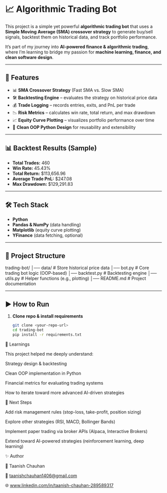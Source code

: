 # 📈 Algorithmic Trading Bot  

This project is a simple yet powerful **algorithmic trading bot** that uses a **Simple Moving Average (SMA) crossover strategy** to generate buy/sell signals, backtest them on historical data, and track portfolio performance.  

It’s part of my journey into **AI-powered finance & algorithmic trading**, where I’m learning to bridge my passion for **machine learning, finance, and clean software design**.  

---

## 🚀 Features  
- 📊 **SMA Crossover Strategy** (Fast SMA vs. Slow SMA)  
- 🛠️ **Backtesting Engine** – evaluates the strategy on historical price data  
- 💰 **Trade Logging** – records entries, exits, and PnL per trade  
- 📉 **Risk Metrics** – calculates win rate, total return, and max drawdown  
- 📈 **Equity Curve Plotting** – visualizes portfolio performance over time  
- 🐍 **Clean OOP Python Design** for reusability and extensibility  

---

## 📊 Backtest Results (Sample)  
- **Total Trades:** 460  
- **Win Rate:** 45.43%  
- **Total Return:** \$113,656.96  
- **Average Trade PnL:** \$247.08  
- **Max Drawdown:** \$129,291.83  

---

## 🛠️ Tech Stack  
- **Python**  
- **Pandas & NumPy** (data handling)  
- **Matplotlib** (equity curve plotting)  
- **YFinance** (data fetching, optional)  

---

## 📂 Project Structure  

trading-bot/
│── data/ # Store historical price data
│── bot.py # Core trading bot logic (OOP-based)
│── backtest.py # Backtesting engine
│── utils.py # Helper functions (e.g., plotting)
│── README.md # Project documentation


---

## ▶️ How to Run  

1. **Clone repo & install requirements**  
   ```bash
   git clone <your-repo-url>
   cd trading-bot
   pip install -r requirements.txt


📌 Learnings

This project helped me deeply understand:

Strategy design & backtesting

Clean OOP implementation in Python

Financial metrics for evaluating trading systems

How to iterate toward more advanced AI-driven strategies

🔮 Next Steps

Add risk management rules (stop-loss, take-profit, position sizing)

Explore other strategies (RSI, MACD, Bollinger Bands)

Implement paper trading via broker APIs (Alpaca, Interactive Brokers)

Extend toward AI-powered strategies (reinforcement learning, deep learning)

✨ Author

👤 Taanish Chauhan

📧 taanishchauhan1406@gmail.com

🌐 www.linkedin.com/in/taanish-chauhan-289589317
